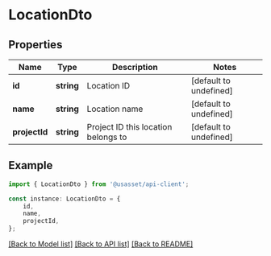 # LocationDto


## Properties

Name | Type | Description | Notes
------------ | ------------- | ------------- | -------------
**id** | **string** | Location ID | [default to undefined]
**name** | **string** | Location name | [default to undefined]
**projectId** | **string** | Project ID this location belongs to | [default to undefined]

## Example

```typescript
import { LocationDto } from '@usasset/api-client';

const instance: LocationDto = {
    id,
    name,
    projectId,
};
```

[[Back to Model list]](../README.md#documentation-for-models) [[Back to API list]](../README.md#documentation-for-api-endpoints) [[Back to README]](../README.md)
